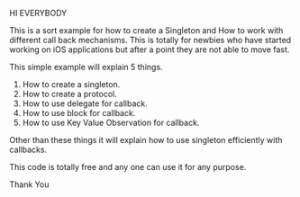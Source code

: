 HI EVERYBODY

This is a sort example for how to create a Singleton and How to work with different call back mechanisms. This is totally for newbies who have started working on iOS applications but after a point they are not able to move fast.

This simple example will explain 5 things. 

1. How to create a singleton.
2. How to create a protocol.
3. How to use delegate for callback.
4. How to use block for callback.
5. How to use Key Value Observation for callback.

Other than these things it will explain how to use singleton efficiently with callbacks.

This code is totally free and any one can use it for any purpose.

Thank You
